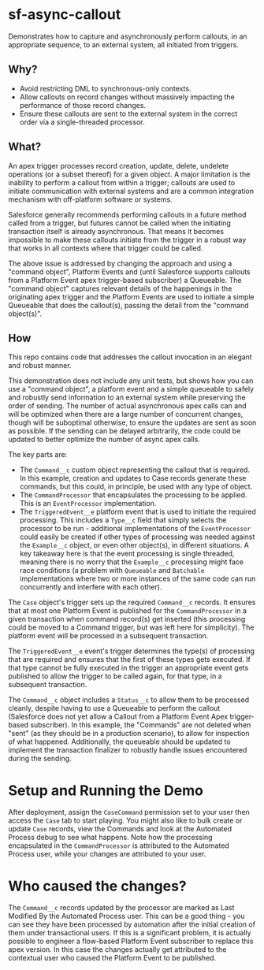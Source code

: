 # sf-async-callout

Demonstrates how to capture and asynchronously perform callouts, in an appropriate sequence, to an external system, all initiated from triggers.

## Why?

* Avoid restricting DML to synchronous-only contexts.
* Allow callouts on record changes without massively impacting the performance of those record changes.
* Ensure these callouts are sent to the external system in the correct order via a single-threaded processor.

## What?

An apex trigger processes record creation, update, delete, undelete operations (or a subset thereof) for a given object. A major limitation is the inability to perform a callout from within a trigger; callouts are used to initiate communication with external systems and are a common integration mechanism with off-platform software or systems.

Salesforce generally recommends performing callouts in a future method called from a trigger, but futures cannot be called when the initiating transaction itself is already asynchronous. That means it becomes impossible to make these callouts initiate from the trigger in a robust way that works in all contexts where that trigger could be called.

The above issue is addressed by changing the approach and using a "command object", Platform Events and (until Salesforce supports callouts from a Platform Event apex trigger-based subscriber) a Queueable. The "command object" captures relevant details of the happenings in the originating apex trigger and the Platform Events are used to initiate a simple Queueable that does the callout(s), passing the detail from the "command object(s)".

## How

This repo contains code that addresses the callout invocation in an elegant and robust manner.

This demonstration does not include any unit tests, but shows how you can use a "command object", a platform event and a simple queueable to safely and robustly send information to an external system while preserving the order of sending. The number of actual asynchronous apex calls can and will be optimized when there are a large number of concurrent changes, though will be suboptimal otherwise, to ensure the updates are sent as soon as possible. If the sending can be delayed arbitrarily, the code could be updated to better optimize the number of async apex calls.

The key parts are:

* The `Command__c` custom object representing the callout that is required. In this example, creation and updates to Case records generate these commands, but this could, in principle, be used with any type of object.
* The `CommandProcessor` that encapsulates the processing to be applied. This is an `EventProcessor` implementation.
* The `TriggeredEvent__e` platform event that is used to initiate the required processing. This includes a `Type__c` field that simply selects the processor to be run - additional implementations of the `EventProcessor` could easily be created if other types of processing was needed against the `Example__c` object, or even other object(s), in different situations. A key takeaway here is that the event processing is single threaded, meaning there is no worry that the `Example__c` processing might face race conditions (a problem with `Queueable` and `Batchable` implementations where two or more instances of the same code can run concurrently and interfere with each other).

The `Case` object's trigger sets up the required `Command__c` records. It ensures that at most one Platform Event is published for the `CommandProcessor` in a given transaction when command record(s) get inserted (this processing could be moved to a Command trigger, but was left here for simplicity). The platform event will be processed in a subsequent transaction.

The `TriggeredEvent__e` event's trigger determines the type(s) of processing that are required and ensures that the first of these types gets executed. If that type cannot be fully executed in the trigger an appropriate event gets published to allow the trigger to be called again, for that type, in a subsequent transaction.

The `Command__c` object includes a `Status__c` to allow them to be processed cleanly, despite having to use a Queueable to perform the callout (Salesforce does not yet allow a Callout from a Platform Event Apex trigger-based subscriber). In this example, the "Commands" are not deleted when "sent" (as they should be in a production scenario), to allow for inspection of what happened. Additionally, the queueable should be updated to implement the transaction finalizer to robustly handle issues encountered during the sending.

# Setup and Running the Demo

After deployment, assign the `CaseCommand` permission set to your user then access the `Case` tab to start playing. You might also like to bulk create or update `Case` records, view the Commands and look at the Automated Process debug to see what happens. Note how the processing encapsulated in the `CommandProcessor` is attributed to the Automated Process user, while your changes are attributed to your user.

# Who caused the changes?

The `Command__c` records updated by the processor are marked as Last Modified By the Automated Process user. This can be a good thing - you can see they have been processed by automation after the initial creation of them under transactional users. If this is a significant problem, it is actually possible to engineer a flow-based Platform Event subscriber to replace this apex version. In this case the changes actually get attributed to the contextual user who caused the Platform Event to be published.
